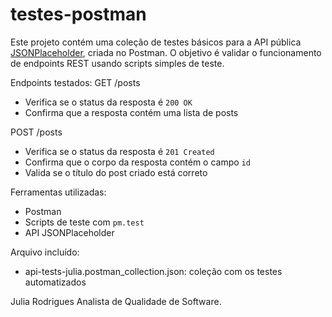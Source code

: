 # testes-postman
Este projeto contém uma coleção de testes básicos para a API pública [JSONPlaceholder](https://jsonplaceholder.typicode.com), criada no Postman. O objetivo é validar o funcionamento de endpoints REST usando scripts simples de teste.

Endpoints testados:
GET /posts
- Verifica se o status da resposta é `200 OK`
- Confirma que a resposta contém uma lista de posts

POST /posts
- Verifica se o status da resposta é `201 Created`
- Confirma que o corpo da resposta contém o campo `id`
- Valida se o título do post criado está correto

Ferramentas utilizadas:
- Postman
- Scripts de teste com `pm.test`
- API JSONPlaceholder

Arquivo incluído:
- api-tests-julia.postman_collection.json: coleção com os testes automatizados

Julia Rodrigues 
Analista de Qualidade de Software.
